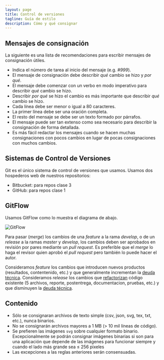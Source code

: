 ```yaml
---
layout: page
title: Control de versiones
tagline: Guía de estilo
description: Cómo y qué consignar
---
```


## Mensajes de consignación

La siguiente es una lista de recomendaciones para escribir mensajes de
consignación útiles.

- Indica el número de tarea al inicio del mensaje (e.g. _#999_).
- El mensaje de consignación debe describir _qué_ cambio se hizo y _por qué_.
- El mensaje debe comenzar con un verbo en modo imperativo para describir _qué_ cambio se hizo.
- Describir _por qué_ se hizo el cambio es más importante que describir _qué_ cambio se hizo.
- Cada línea debe ser menor o igual a 80 caracteres.
- La primer línea debe ser una oración completa.
- El resto del mensaje se debe ser un texto formado por párrafos.
- El mensaje puede ser tan extenso como sea necesario para describir la consignación de forma detallada.
- Es más fácil redactar los mensajes cuando se hacen muchas consignaciones con pocos cambios en lugar de pocas consignaciones con muchos cambios.

## Sistemas de Control de Versiones

Git es el único sistema de control de versiones que usamos. Usamos dos hospederos web de nuestros repositorios:

- Bitbucket: para repos clase 3
- GitHub: para repos clase 1

## GitFlow

Usamos GitFlow como lo muestra el diagrama de abajo.

![GitFlow](https://wpdevkvk.files.wordpress.com/2017/03/diagram.png?resize=900%2C506)

Para pasar (_merge_) los cambios de una _feature_ a la rama _develop_, o de un _release_ a la ramas _master_ y _develop_, los cambios deben ser aprobados en revisión por pares mediante un _pull request_. Es preferible que el _merge_ lo haga el revisor quien aprobó el _pull request_ pero también lo puede hacer el autor.

Consideramos _feature_ los cambios que introducen nuevos productos (resultados, contentenido, etc.) y que generalmente incrementan la [deuda técnica](https://en.wikipedia.org/wiki/Technical_debt). Consideramos _release_ los cambios que [refactorizan](https://en.wikipedia.org/wiki/Code_refactoring) código existente (5 archivos, reporte, postentrega, documentacion, pruebas, etc.) y que disminuyen la [deuda técnica](https://en.wikipedia.org/wiki/Technical_debt).

## Contenido
- Sólo se consignaran archivos de texto simple (csv, json, svg, tex, txt, etc.), nunca binarios.
- No se consignarán archivos mayores a 1 MB (> 10 mil líneas de código).
- Se prefieren las imágenes `svg` sobre cualquier formato binario. Excepcionalmente se podrán consignar imágenes binarias si son para una aplicación que depende de las imágenes para funcionar siempre y cuando el lado más grande sea ≤ 256 pixeles
- Las excepciones a las reglas anteriores serán consensuadas.
